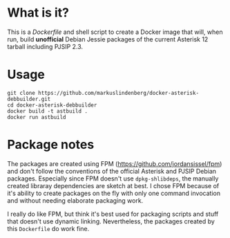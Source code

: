 # What is it?

This is a *Dockerfile* and shell script to create a Docker image that will, when run, build **unofficial** Debian Jessie packages of the current Asterisk 12 tarball including PJSIP 2.3.

# Usage

```
git clone https://github.com/markuslindenberg/docker-asterisk-debbuilder.git
cd docker-asterisk-debbuilder
docker build -t astbuild .
docker run astbuild
``` 

# Package notes

The packages are created using FPM (https://github.com/jordansissel/fpm) and don't follow the conventions of the official Asterisk and PJSIP Debian packages. Especially since FPM doesn't use `dpkg-shlibdeps`, the manually created libraray dependencies are sketch at best. I chose FPM because of it's ability to create packages on the fly with only one command invocation and without needing elaborate packaging work.

I really do like FPM, but think it's best used for packaging scripts and stuff that doesn't use dynamic linking. Nevertheless, the packages created by this `Dockerfile` do work fine. 
